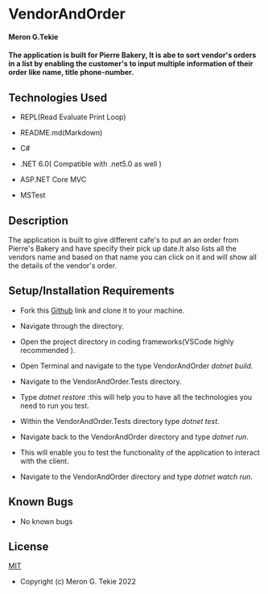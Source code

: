 # VendorAndOrder

#### Meron G.Tekie

#### The application is built for Pierre Bakery, It is abe to sort vendor's orders in a list by enabling the customer's to input multiple information of their order like name, title phone-number.

## Technologies Used

- REPL(Read Evaluate Print Loop)

- README.md(Markdown)

- C#

- .NET 6.0( Compatible with .net5.0 as well )

- ASP.NET Core MVC

- MSTest

## Description

The application is built to give different cafe's to put an an order from Pierre's Bakery and have specify their pick up date.It also lists all the vendors name and based on that name you can click on it and will show all the details of the vendor's order.

## Setup/Installation Requirements

- Fork this [Github](https://github.com/MeronTekie/vendor-and-order.git) link and clone it to your machine.

- Navigate through the directory.

- Open the project directory in coding frameworks(VSCode highly recommended ).

- Open Terminal and navigate to the type VendorAndOrder _dotnet build_.

- Navigate to the VendorAndOrder.Tests directory.

- Type _dotnet restore_ :this will help you to have all the technologies you need to run you test.

- Within the VendorAndOrder.Tests directory type _dotnet test_.

- Navigate back to the VendorAndOrder directory and type _dotnet run_.

- This will enable you to test the functionality of the application to interact with the client.

- Navigate to the VendorAndOrder directory and type _dotnet watch run_.

## Known Bugs

- No known bugs

## License

[MIT](https://opensource.org/licenses/MIT)

- Copyright (c) Meron G. Tekie 2022
